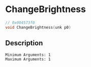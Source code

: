 # ChangeBrightness
```c
// 0x004573f0
void ChangeBrightness(unk p0)
```
## Description
```
Minimum Arguments: 1
Maximum Arguments: 1
```
